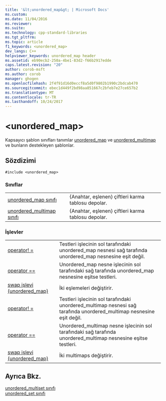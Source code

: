 ```yaml
---
title: '&lt;unordered_map&gt; | Microsoft Docs'
ms.custom: 
ms.date: 11/04/2016
ms.reviewer: 
ms.suite: 
ms.technology: cpp-standard-libraries
ms.tgt_pltfrm: 
ms.topic: article
f1_keywords: <unordered_map>
dev_langs: C++
helpviewer_keywords: unordered_map header
ms.assetid: eb90ecb2-250a-4be1-83d2-f66b2917edde
caps.latest.revision: "20"
author: corob-msft
ms.author: corob
manager: ghogen
ms.openlocfilehash: 2f4f91d16d0eccf8a5d0f9802b1990c2bdcab470
ms.sourcegitcommit: ebec1d449f2bd98aa851667c2bfeb7e27ce657b2
ms.translationtype: MT
ms.contentlocale: tr-TR
ms.lasthandoff: 10/24/2017
---
```

# <a name="ltunorderedmapgt"></a>&lt;unordered_map&gt;
Kapsayıcı şablon sınıfları tanımlar [unordered_map](../standard-library/unordered-map-class.md) ve [unordered_multimap](../standard-library/unordered-multimap-class.md) ve bunların destekleyen şablonlar.  
  
## <a name="syntax"></a>Sözdizimi  
  
```  
#include <unordered_map>  
```  
  
### <a name="classes"></a>Sınıflar  
  
|||  
|-|-|  
|[unordered_map sınıfı](../standard-library/unordered-map-class.md)|{Anahtar, eşlenen} çiftleri karma tablosu depolar.|  
|[unordered_multimap sınıfı](../standard-library/unordered-multimap-class.md)|{Anahtar, eşlenen} çiftleri karma tablosu depolar.|  
  
### <a name="functions"></a>İşlevler  
  
|||  
|-|-|  
|[operator! =](../standard-library/unordered-map-operators.md#op_neq)|Testleri işlecinin sol tarafındaki unordered_map nesnesi sağ tarafında unordered_map nesnesine eşit değil.|  
|[operator ==](../standard-library/unordered-map-operators.md#op_eq_eq)|Unordered_map nesne işlecinin sol tarafındaki sağ tarafında unordered_map nesnesine eşitse testleri.|  
|[swap işlevi (unordered_map)](../standard-library/unordered-map-functions.md#swap)|İki eşlemeleri değiştirir.|  
|[operator! =](../standard-library/unordered-map-operators.md#op_neq)|Testleri işlecinin sol tarafındaki unordered_multimap nesnesi sağ tarafında unordered_multimap nesnesine eşit değil.|  
|[operator ==](../standard-library/unordered-map-operators.md#op_eq_eq)|Unordered_multimap nesne işlecinin sol tarafındaki sağ tarafında unordered_multimap nesnesine eşitse testleri.|  
|[swap işlevi (unordered_map)](../standard-library/unordered-map-functions.md#swap)|İki multimaps değiştirir.|  
  
## <a name="see-also"></a>Ayrıca Bkz.  
 [unordered_multiset sınıfı](../standard-library/unordered-multiset-class.md)   
 [unordered_set sınıfı](../standard-library/unordered-set-class.md)
